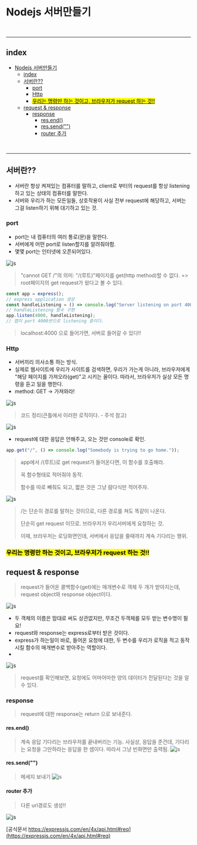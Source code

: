 # Nodejs 서버만들기


<br>

---

## index
<!-- TOC -->

- [Nodejs 서버만들기](#nodejs-서버만들기)
  - [index](#index)
  - [서버란??](#서버란)
    - [port](#port)
    - [Http](#http)
    - [<mark>우리는 명령만 하는 것이고, 브라우저가 request 하는 것!!</mark>](#mark우리는-명령만-하는-것이고-브라우저가-request-하는-것mark)
  - [request & response](#request--response)
    - [response](#response)
      - [res.end()](#resend)
      - [res.send("")](#ressend)
      - [router 추가](#router-추가)

<!-- /TOC -->
<br>

--- 

## 서버란??

* 서버란 항상 켜져있는 컴퓨터를 말하고, client로 부터의 request를 항상 listening 하고 있는 상태의 컴퓨터를 말한다.
* 서버와 우리가 하는 모든일들, 상호작용이 사실 전부 request에 해당하고, 서버는 그걸 listen하기 위해 대기하고 있는 것.


### port 

* port는 내 컴퓨터의 여러 통로(문)을 말한다.
* 서버에게 어떤 port로 listen할지를 알려줘야함.
* 몇몇 port는 인터넷에 오픈되어있다.


![js](/Image/js/n22.PNG)

> "cannot GET /"의 의미: "/(루트)"페이지를 get(http method)할 수 없다. => root페이지의 get request가 왔다고 볼 수 있다.

```js
const app = express();
// express application 생성
const handleListening = () => console.log("Server listening on port 4000");
// handleListening 함수 구현
app.listen(4000, handleListening);
// 앱이 port 4000번으로 listening 중이다.
```

> localhost:4000 으로 들어가면, 서버로 들어갈 수 있다!!

### Http

* 서버끼리 의사소통 하는 방식.
* 실제로 웹사이트에 우리가 사이트를 검색하면, 우리가 가는게 아니라, 브라우저에게 "해당 페이지를 가져오라(get)"고 시키는 꼴이다. 따라서, 브라우저가 실상 모든 명령을 듣고 일을 행한다.
* method: GET -> 가져와라! 


![js](/Image/js/n23.PNG)
>코드 정리(큰틀에서 이러한 로직이다. - 주석 참고)


![js](/Image/js/n24.PNG)

* request에 대한 응답은 안해주고, 오는 것만 console로 확인.
```js
app.get("/", () => console.log("Somebody is trying to go home."));
```

> app에서 /(루트)로 get request가 들어온다면, 이 함수를 호출해라.
>
> 꼭 함수형태로 적어줘야 동작.
> 
> 함수를 따로 빼줘도 되고, 짧은 것은 그냥 람다식만 적어주자.

![js](/Image/js/n25.PNG)

> /는 단순히 경로를 말하는 것이므로, 다른 경로를 쳐도 똑같이 나온다.
>
> 단순히 get request 이므로. 브라우저가 우리서버에게 요청하는 것.
>
> 이때, 브라우저는 로딩화면인데, 서버에서 응답을 줄때까지 계속 기다리는 행위.


### <mark>우리는 명령만 하는 것이고, 브라우저가 request 하는 것!!</mark> 



## request & response

> request가 들어온 콜백함수(get)에는 매개변수로 객체 두 개가 받아지는데, request object와 response object이다.

![js](/Image/js/n26.PNG)

* 두 객체의 이름은 맘대로 써도 상관없지만, 무조건 두객체를 모두 받는 변수명이 필요!
* request와 response는 express로부터 받은 것이다.
* express가 하는일이 바로, 들어온 요청에 대한, 두 변수를 우리가 로직을 적고 동작시킬 함수의 매개변수로 받아주는 역할이다.
* 

![js](/Image/js/n26.PNG)
> request를 확인해보면, 요청에도 어마어마한 양의 데이터가 전달된다는 것을 알 수 있다.

### response
> request에 대한 response는 return 으로 보내준다.

#### res.end()
> 계속 응답 기다리는 브라우저를 끝내버리는 기능.
> 사실상, 응답을 준건데, 기다리는 요청을 그만하라는 응답을 한 셈이다.
> 따라서 그냥 빈화면만 출력됨.
![js](/Image/js/n27.PNG)

#### res.send("")
> 메세지 보내기
![js](/Image/js/n28.PNG)

#### router 추가
> 다른 url경로도 생성!!

![js](/Image/js/n29.PNG)

[공식문서 https://expressjs.com/en/4x/api.html#req](https://expressjs.com/en/4x/api.html#req)

